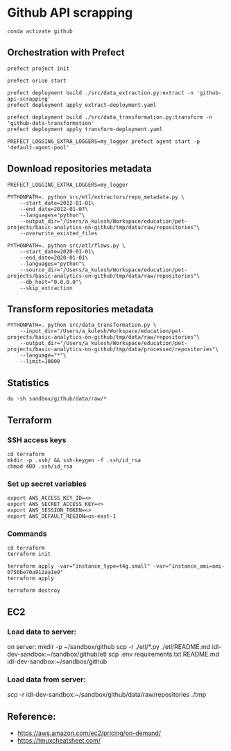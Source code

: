 # Github API scrapping
```
conda activate github
```


## Orchestration with Prefect
```
prefect project init

prefect orion start

prefect deployment build ./src/data_extraction.py:extract -n 'github-api-scrapping'
prefect deployment apply extract-deployment.yaml

prefect deployment build ./src/data_transformation.py:transform -n 'github-data-transformation'
prefect deployment apply transform-deployment.yaml

PREFECT_LOGGING_EXTRA_LOGGERS=my_logger prefect agent start -p 'default-agent-pool'
```


## Download repositories metadata
```
PREFECT_LOGGING_EXTRA_LOGGERS=my_logger 

PYTHONPATH=. python src/etl/extractors/repo_metadata.py \
    --start_date=2012-01-01\
    --end_date=2012-01-07\
    --languages="python"\
    --output_dir="/Users/a_kulesh/Workspace/education/pet-projects/basic-analytics-on-github/tmp/data/raw/repositories"\
    --overwrite_existed_files

PYTHONPATH=. python src/etl/flows.py \
    --start_date=2020-01-01\
    --end_date=2020-01-01\
    --languages="python"\
    --source_dir="/Users/a_kulesh/Workspace/education/pet-projects/basic-analytics-on-github/tmp/data/raw/repositories"\
    --db_host="0.0.0.0"\
    --skip_extraction
```

## Transform repositories metadata
```
PYTHONPATH=. python src/data_transformation.py \
    --input_dir="/Users/a_kulesh/Workspace/education/pet-projects/basic-analytics-on-github/tmp/data/raw/repositories"\
    --output_dir="/Users/a_kulesh/Workspace/education/pet-projects/basic-analytics-on-github/tmp/data/processed/repositories"\
    --language="*"\
    --limit=10000
```

## Statistics
```
du -sh sandbox/github/data/raw/*
```

## Terraform
### SSH access keys
```
cd terraform
mkdir -p .ssh/ && ssh-keygen -f .ssh/id_rsa
chmod 400 .ssh/id_rsa
```

### Set up secret variables
```
export AWS_ACCESS_KEY_ID=<>
export AWS_SECRET_ACCESS_KEY=<>
export AWS_SESSION_TOKEN=<>
export AWS_DEFAULT_REGION=us-east-1
```

### Commands
```
cd terraform
terraform init

terraform apply -var="instance_type=t4g.small" -var="instance_ami=ami-0750be70a912aa1e9"
terraform apply

terraform destroy
```

## EC2

### Load data to server:
on server: mkdir -p ~/sandbox/github
scp -r ./etl/*.py ./etl/README.md idl-dev-sandbox:~/sandbox/github/etl
scp .env requirements.txt README.md idl-dev-sandbox:~/sandbox/github

### Load data from server:
scp -r idl-dev-sandbox:~/sandbox/github/data/raw/repositories ./tmp

## Reference:
- https://aws.amazon.com/ec2/pricing/on-demand/
- https://tmuxcheatsheet.com/